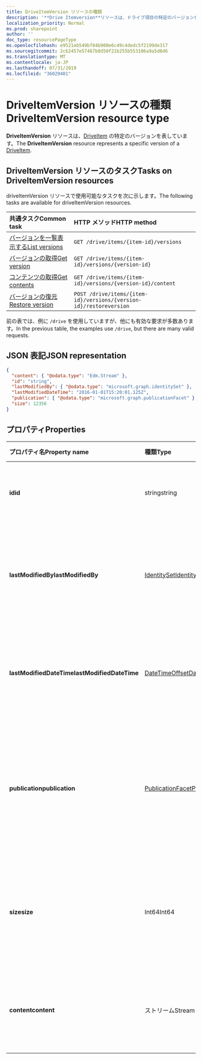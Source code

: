 ```yaml
---
title: DriveItemVersion リソースの種類
description: '**Drive Itemversion**リソースは、ドライブ項目の特定のバージョンを表します。'
localization_priority: Normal
ms.prod: sharepoint
author: ''
doc_type: resourcePageType
ms.openlocfilehash: e9521eb549bf84b900e6c49c4dedc5f2199de317
ms.sourcegitcommit: 2c62457e57467b8d50f21b255b553106a9a5d8d6
ms.translationtype: MT
ms.contentlocale: ja-JP
ms.lasthandoff: 07/31/2019
ms.locfileid: "36029401"
---
```

# <a name="driveitemversion-resource-type"></a><span data-ttu-id="8d9b1-103">DriveItemVersion リソースの種類</span><span class="sxs-lookup"><span data-stu-id="8d9b1-103">DriveItemVersion resource type</span></span>

<span data-ttu-id="8d9b1-104">**DriveItemVersion** リソースは、[DriveItem](driveitem.md) の特定のバージョンを表しています。</span><span class="sxs-lookup"><span data-stu-id="8d9b1-104">The **DriveItemVersion** resource represents a specific version of a [DriveItem](driveitem.md).</span></span>


## <a name="tasks-on-driveitemversion-resources"></a><span data-ttu-id="8d9b1-105">DriveItemVersion リソースのタスク</span><span class="sxs-lookup"><span data-stu-id="8d9b1-105">Tasks on DriveItemVersion resources</span></span>

<span data-ttu-id="8d9b1-106">driveItemVersion リソースで使用可能なタスクを次に示します。</span><span class="sxs-lookup"><span data-stu-id="8d9b1-106">The following tasks are available for driveItemVersion resources.</span></span>

|            <span data-ttu-id="8d9b1-107">共通タスク</span><span class="sxs-lookup"><span data-stu-id="8d9b1-107">Common task</span></span>             |         <span data-ttu-id="8d9b1-108">HTTP メソッド</span><span class="sxs-lookup"><span data-stu-id="8d9b1-108">HTTP method</span></span>         |
| :--------------------------------- | :-------------------------- |
| <span data-ttu-id="8d9b1-109">[バージョンを一覧表示する][version-list]</span><span class="sxs-lookup"><span data-stu-id="8d9b1-109">[List versions][version-list]</span></span>      | `GET /drive/items/{item-id}/versions`  |
| <span data-ttu-id="8d9b1-110">[バージョンの取得][version-get]</span><span class="sxs-lookup"><span data-stu-id="8d9b1-110">[Get version][version-get]</span></span>         | `GET /drive/items/{item-id}/versions/{version-id}`     |
| <span data-ttu-id="8d9b1-111">[コンテンツの取得][content-get]</span><span class="sxs-lookup"><span data-stu-id="8d9b1-111">[Get contents][content-get]</span></span>        | `GET /drive/items/{item-id}/versions/{version-id}/content` |
| <span data-ttu-id="8d9b1-112">[バージョンの復元][version-restore]</span><span class="sxs-lookup"><span data-stu-id="8d9b1-112">[Restore version][version-restore]</span></span> | `POST /drive/items/{item-id}/versions/{version-id}/restoreversion` |

[version-list]: ../api/driveitem-list-versions.md
[version-get]: ../api/driveitemversion-get.md
[content-get]: ../api/driveitemversion-get-contents.md
[version-restore]: ../api/driveitemversion-restore.md

<span data-ttu-id="8d9b1-113">前の表では、例に `/drive` を使用していますが、他にも有効な要求が多数あります。</span><span class="sxs-lookup"><span data-stu-id="8d9b1-113">In the previous table, the examples use `/drive`, but there are many valid requests.</span></span>

## <a name="json-representation"></a><span data-ttu-id="8d9b1-114">JSON 表記</span><span class="sxs-lookup"><span data-stu-id="8d9b1-114">JSON representation</span></span>

<!--{
  "blockType": "resource",
  "baseType": "microsoft.graph.baseItemVersion",
  "@odata.type": "microsoft.graph.driveItemVersion",
  "@type.aka": "oneDrive.driveItemVersion"
}-->

```json
{
  "content": { "@odata.type": "Edm.Stream" },
  "id": "string",
  "lastModifiedBy": { "@odata.type": "microsoft.graph.identitySet" },
  "lastModifiedDateTime": "2016-01-01T15:20:01.125Z",
  "publication": { "@odata.type": "microsoft.graph.publicationFacet" },
  "size": 12356
}
```

## <a name="properties"></a><span data-ttu-id="8d9b1-115">プロパティ</span><span class="sxs-lookup"><span data-stu-id="8d9b1-115">Properties</span></span>

|      <span data-ttu-id="8d9b1-116">プロパティ名</span><span class="sxs-lookup"><span data-stu-id="8d9b1-116">Property name</span></span>       |                         <span data-ttu-id="8d9b1-117">種類</span><span class="sxs-lookup"><span data-stu-id="8d9b1-117">Type</span></span>                         |                               <span data-ttu-id="8d9b1-118">説明</span><span class="sxs-lookup"><span data-stu-id="8d9b1-118">Description</span></span>                               |
| :----------------------- | :--------------------------------------------------- | :---------------------------------------------------------------------- |
| <span data-ttu-id="8d9b1-119">**id**</span><span class="sxs-lookup"><span data-stu-id="8d9b1-119">**id**</span></span>                   | <span data-ttu-id="8d9b1-120">string</span><span class="sxs-lookup"><span data-stu-id="8d9b1-120">string</span></span>                                               | <span data-ttu-id="8d9b1-121">バージョンの ID。</span><span class="sxs-lookup"><span data-stu-id="8d9b1-121">The ID of the version.</span></span> <span data-ttu-id="8d9b1-122">読み取り専用です。</span><span class="sxs-lookup"><span data-stu-id="8d9b1-122">Read-only.</span></span>                                       |
| <span data-ttu-id="8d9b1-123">**lastModifiedBy**</span><span class="sxs-lookup"><span data-stu-id="8d9b1-123">**lastModifiedBy**</span></span>       | [<span data-ttu-id="8d9b1-124">IdentitySet</span><span class="sxs-lookup"><span data-stu-id="8d9b1-124">IdentitySet</span></span>](../resources/identityset.md)           | <span data-ttu-id="8d9b1-125">最後にバージョンを変更したユーザーの ID。</span><span class="sxs-lookup"><span data-stu-id="8d9b1-125">Identity of the user which last modified the version.</span></span> <span data-ttu-id="8d9b1-126">読み取り専用です。</span><span class="sxs-lookup"><span data-stu-id="8d9b1-126">Read-only.</span></span>        |
| <span data-ttu-id="8d9b1-127">**lastModifiedDateTime**</span><span class="sxs-lookup"><span data-stu-id="8d9b1-127">**lastModifiedDateTime**</span></span> | [<span data-ttu-id="8d9b1-128">DateTimeOffset</span><span class="sxs-lookup"><span data-stu-id="8d9b1-128">DateTimeOffset</span></span>](../resources/timestamp.md)          | <span data-ttu-id="8d9b1-129">バージョンが最後に変更された日時。</span><span class="sxs-lookup"><span data-stu-id="8d9b1-129">Date and time the version was last modified.</span></span> <span data-ttu-id="8d9b1-130">読み取り専用です。</span><span class="sxs-lookup"><span data-stu-id="8d9b1-130">Read-only.</span></span>                 |
| <span data-ttu-id="8d9b1-131">**publication**</span><span class="sxs-lookup"><span data-stu-id="8d9b1-131">**publication**</span></span>          | [<span data-ttu-id="8d9b1-132">PublicationFacet</span><span class="sxs-lookup"><span data-stu-id="8d9b1-132">PublicationFacet</span></span>](../resources/publicationfacet.md) | <span data-ttu-id="8d9b1-133">特定のバージョンのパブリケーション ステータスを示します。</span><span class="sxs-lookup"><span data-stu-id="8d9b1-133">Indicates the publication status of this particular version.</span></span> <span data-ttu-id="8d9b1-134">読み取り専用です。</span><span class="sxs-lookup"><span data-stu-id="8d9b1-134">Read-only.</span></span> |
| <span data-ttu-id="8d9b1-135">**size**</span><span class="sxs-lookup"><span data-stu-id="8d9b1-135">**size**</span></span>                 | <span data-ttu-id="8d9b1-136">Int64</span><span class="sxs-lookup"><span data-stu-id="8d9b1-136">Int64</span></span>                                                | <span data-ttu-id="8d9b1-137">アイテムのこのバージョンのコンテンツ ストリームのサイズを示します。</span><span class="sxs-lookup"><span data-stu-id="8d9b1-137">Indicates the size of the content stream for this version of the item.</span></span>  |
| <span data-ttu-id="8d9b1-138">**content**</span><span class="sxs-lookup"><span data-stu-id="8d9b1-138">**content**</span></span>              | <span data-ttu-id="8d9b1-139">ストリーム</span><span class="sxs-lookup"><span data-stu-id="8d9b1-139">Stream</span></span>                                               | <span data-ttu-id="8d9b1-140">アイテムのこのバージョンのコンテンツストリーム。</span><span class="sxs-lookup"><span data-stu-id="8d9b1-140">The content stream for this version of the item.</span></span>                        |

<!-- {
  "type": "#page.annotation",
  "description": "The version facet provides information about the properties of a file version.",
  "keywords": "version,versions,version-history,history",
  "section": "documentation",
  "tocPath": "Facets/Version"
} -->
